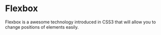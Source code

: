 # Flexbox
Flexbox is a awesome technology introduced in CSS3 that will allow you to change positions of elements easily.